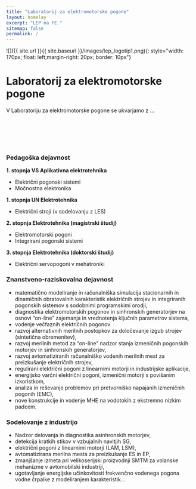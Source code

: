```yaml
---
title: "Laboratorij za elektromotorske pogone"
layout: homelay
excerpt: "LEP na FE."
sitemap: false
permalink: /
---
```





![]({{ site.url }}{{ site.baseurl }}/images/lep_logotip1.png){: style="width: 170px; float: left;margin-right: 20px; border: 10px"}

# Laboratorij za elektromotorske pogone
V Laboratoriju za elektromotorske pogone se ukvarjamo z ...
<br><br><br><br><br><br>



### Pedagoška dejavnost
**1. stopnja VS Aplikativna elektrotehnika**
 - Električni pogonski sistemi
 - Močnostna elektronika

**1. stopnja UN Elektrotehnika**
 - Električni stroji (v sodelovanju z LES)

**2. stopnja Elektrotehnika (magistrski študij)**
 - Elektromotorski pogoni
 - Integrirani pogonski sistemi

**3. stopnja Elektrotehnika (doktorski študij)**
 - Električni servopogoni v mehatroniki


### Znanstveno-raziskovalna dejavnost
- matematično modeliranje in računalniška simulacija stacionarnih in dinamičnih obratovalnih karakteristik električnih strojev in integriranih pogonskih sistemov s sodobnimi programskimi orodji,
- diagnostika elektromotorskih pogonov in sinhronskih generatorjev na osnovi “on-line” zajemanja in vrednotenja ključnih parametrov sistema, 
- vodenje večfaznih električnih pogonov
- razvoj alternativnih merilnih postopkov za določevanje izgub strojev (sintetična obremenitev), 
- razvoj merilnih metod za “on-line” nadzor stanja izmeničnih pogonskih motorjev in sinhronskih generatorjev,
- razvoj avtomatiziranih računalniško vodenih merilnih mest za preizkušanje električnih strojev,
- regulirani električni pogoni z linearnimi motorji in industrijske aplikacije,
- energijsko varčni električni pogoni, izmenični motorji s povišanim izkoristkom,
- analiza in reševanje problemov pri pretvorniško napajanih izmeničnih pogonih (EMC),
- nove konstrukcije in vodenje MHE na vodotokih z ekstremno nizkim padcem.


### Sodelovanje z industrijo
- Nadzor delovanja in diagnostika asinhronskih motorjev,
- detekcija kratkih stikov v vzbujalnih navitjih SG,
- električni pogoni z linearnimi motorji (LAM, LSM),
- avtomatizirana merilna mesta za preizkušanje ES in EP,
- zmanjšanje izmeta pri velikoserijski proizvodnji SMTM za volanske mehanizme v avtomobilski industriji, 
- ugotavljanje energijske učinkovitosti frekvenčno vodenega pogona vodne črpalke z modeliranjem karakteristik...
